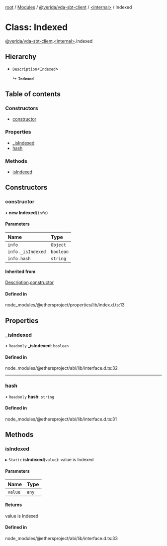[root](../README.md) / [Modules](../modules.md) / [@verida/vda-sbt-client](../modules/verida_vda_sbt_client.md) / [<internal\>](../modules/verida_vda_sbt_client._internal_.md) / Indexed

# Class: Indexed

[@verida/vda-sbt-client](../modules/verida_vda_sbt_client.md).[<internal\>](../modules/verida_vda_sbt_client._internal_.md).Indexed

## Hierarchy

- [`Description`](verida_vda_sbt_client._internal_.Description.md)<[`Indexed`](verida_vda_sbt_client._internal_.Indexed.md)\>

  ↳ **`Indexed`**

## Table of contents

### Constructors

- [constructor](verida_vda_sbt_client._internal_.Indexed.md#constructor)

### Properties

- [\_isIndexed](verida_vda_sbt_client._internal_.Indexed.md#_isindexed)
- [hash](verida_vda_sbt_client._internal_.Indexed.md#hash)

### Methods

- [isIndexed](verida_vda_sbt_client._internal_.Indexed.md#isindexed)

## Constructors

### constructor

• **new Indexed**(`info`)

#### Parameters

| Name | Type |
| :------ | :------ |
| `info` | `Object` |
| `info._isIndexed` | `boolean` |
| `info.hash` | `string` |

#### Inherited from

[Description](verida_vda_sbt_client._internal_.Description.md).[constructor](verida_vda_sbt_client._internal_.Description.md#constructor)

#### Defined in

node_modules/@ethersproject/properties/lib/index.d.ts:13

## Properties

### \_isIndexed

• `Readonly` **\_isIndexed**: `boolean`

#### Defined in

node_modules/@ethersproject/abi/lib/interface.d.ts:32

___

### hash

• `Readonly` **hash**: `string`

#### Defined in

node_modules/@ethersproject/abi/lib/interface.d.ts:31

## Methods

### isIndexed

▸ `Static` **isIndexed**(`value`): value is Indexed

#### Parameters

| Name | Type |
| :------ | :------ |
| `value` | `any` |

#### Returns

value is Indexed

#### Defined in

node_modules/@ethersproject/abi/lib/interface.d.ts:33
